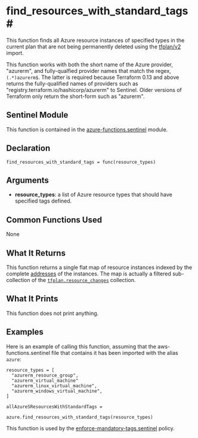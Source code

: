 # find_resources_with_standard_tags#
This function finds all Azure resource instances of specified types in the current plan that are not being permanently deleted using the [tfplan/v2](https://www.terraform.io/docs/cloud/sentinel/import/tfplan-v2.html) import.

This function works with both the short name of the Azure provider, "azurerm", and fully-qualfied provider names that match the regex, `(.*)azurerm$`. The latter is required because Terraform 0.13 and above returns the fully-qualified names of providers such as "registry.terraform.io/hashicorp/azurerm" to Sentinel. Older versions of Terraform only return the short-form such as "azurerm".

## Sentinel Module
This function is contained in the [azure-functions.sentinel](../azure-functions.sentinel) module.

## Declaration
`find_resources_with_standard_tags = func(resource_types)`

## Arguments
* **resource_types**: a list of Azure resource types that should have specified tags defined.

## Common Functions Used
None

## What It Returns
This function returns a single flat map of resource instances indexed by the complete [addresses](https://www.terraform.io/docs/internals/resource-addressing.html) of the instances. The map is actually a filtered sub-collection of the [`tfplan.resource_changes`](https://www.terraform.io/docs/cloud/sentinel/import/tfplan-v2.html#the-resource_changes-collection) collection.

## What It Prints
This function does not print anything.

## Examples
Here is an example of calling this function, assuming that the aws-functions.sentinel file that contains it has been imported with the alias `azure`:
```
resource_types = [
  "azurerm_resource_group",
  "azurerm_virtual_machine"
  "azurerm_linux_virtual_machine",
  "azurerm_windows_virtual_machine",
]

allAzureSResourcesWithStandardTags =  
                        azure.find_resources_with_standard_tags(resource_types)
```

This function is used by the [enforce-mandatory-tags.sentinel](../../enforce-mandatory-tags.sentinel) policy.
